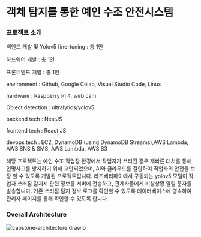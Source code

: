 # 객체 탐지를 통한 예인 수조 안전시스템

### 프로젝트 소개
백엔드 개발 및 Yolov5 fine-tuning : 총 1인 

하드웨어 개발 : 총 1인

프론트엔드 개발 : 총 1인

environment : Github, Google Colab, Visual Studio Code, Linux

hardware : Raspberry Pi 4, web cam

Object detection : ultralytics/yolov5

backend tech : NestJS

frontend tech : React JS

devops tech : EC2, DynamoDB (using DynamoDB Streams),AWS Lambda, AWS SNS & SMS, AWS Lambda, AWS S3

해당 프로젝트는 예인 수조 작업장 환경에서 작업자가 쓰러진 경우 재빠른 대처를 통해 인명사고를 방지하기 위해 고안되었으며, AI와 클라우드를 결합하여 직업자의 안전을 보장 할 수 있도록 개발된 프로젝트입니다.
라즈베리파이에서 구동되는 yolov5 모델이 작업자 쓰러짐 감지시 관련 정보를 서버에 전송하고, 관계자들에게 비상상황 알림 문자를 발송합니다.
기존 쓰러짐 탐지 정보 로그를 확인할 수 있도록 데이터베이스에 영속하여 관리자 페이지를 통해 확인할 수 있도록 합니다.


### Overall Architecture
![capstone-architecture drawio](https://github.com/capstone-secure-system/capstone-backend/assets/80220062/ceea4cbf-c3bf-4999-a204-c27f6d8bcdd5)
